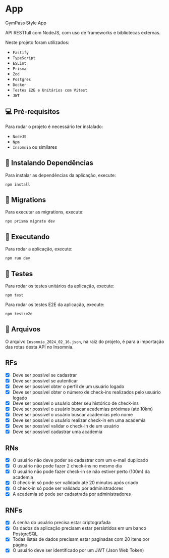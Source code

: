 # App

GymPass Style App

API RESTfull com NodeJS, com uso de frameworks e bibliotecas externas.

Neste projeto foram utilizados:
- `Fastify`
- `TypeScript`
- `ESLint`
- `Prisma`
- `Zod`
- `Postgres`
- `Docker`
- `Testes E2E e Unitários com Vitest`
- `JWT`

## 💻 Pré-requisitos

Para rodar o projeto é necessário ter instalado:

- `NodeJS`
- `Npm`
- `Insomnia` ou similares


## 🚩 Instalando Dependências

Para instalar as dependências da aplicação, execute:

```
npm install
```


## 📜 Migrations

Para executar as migrations, execute:

```
npx prisma migrate dev
```

## 🚀 Executando

Para rodar a aplicação, execute:

```
npm run dev
```

## 🚦 Testes

Para rodar os testes unitários da aplicação, execute:

```
npm test
```

Para rodar os testes E2E da aplicação, execute:

```
npm test:e2e
```

## 💾 Arquivos

O arquivo `Insomnia_2024_02_16.json`, na raiz do projeto, é para a importação das rotas desta API no Insomnia.



## RFs
- [x] Deve ser possível se cadastrar
- [x] Deve ser possível se autenticar
- [x] Deve ser possível obter o perfil de um usuário logado
- [x] Deve ser possível obter o número de check-ins realizados pelo usuário logado
- [x] Deve ser possível o usuário obter seu histórico de check-ins
- [x] Deve ser possível o usuário buscar academias próximas (até 10km)
- [x] Deve ser possível o usuário buscar academias pelo nome
- [x] Deve ser possível o usuário realizar check-in em uma academia
- [x] Deve ser possível validar o check-in de um usuário
- [x] Deve ser possível cadastrar uma academia

## RNs
- [x] O usuário não deve poder se cadastrar com um e-mail duplicado
- [x] O usuário não pode fazer 2 check-ins no mesmo dia
- [x] O usuário não pode fazer check-in se não estiver perto (100m) da academia
- [x] O check-in só pode ser validado até 20 minutos após criado
- [x] O check-in só pode ser validado por administradores
- [x] A academia só pode ser cadastrada por administradores

## RNFs
- [x] A senha do usuário precisa estar criptografada
- [x] Os dados da aplicação precisam estar persistidos em um banco PostgreSQL
- [x] Todas listas de dados precisam estar paginadas com 20 itens por página
- [x] O usuário deve ser identificado por um JWT (Json Web Token)